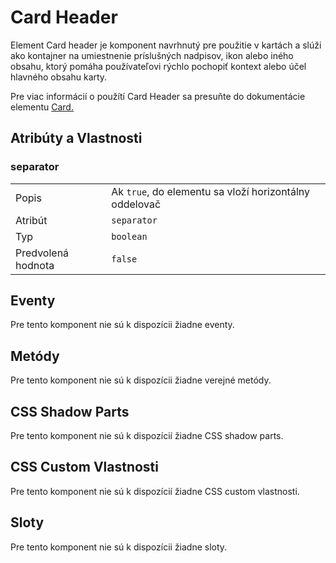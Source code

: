 # Card Header

Element Card header je komponent navrhnutý pre použitie v kartách a slúži ako kontajner na umiestnenie príslušných nadpisov, ikon alebo iného obsahu, ktorý pomáha používateľovi rýchlo pochopiť kontext alebo účel hlavného obsahu karty.

Pre viac informácií o použítí Card Header sa presuňte do dokumentácie elementu [Card.](./card)

## Atribúty a Vlastnosti

### separator

|  |  |
| --- | --- |
| Popis | Ak `true`, do elementu sa vloží horizontálny oddelovač |
| Atribút | `separator` |
| Typ | `boolean` |
| Predvolená hodnota | `false` |

## Eventy

Pre tento komponent nie sú k dispozícii žiadne eventy.

## Metódy

Pre tento komponent nie sú k dispozícii žiadne verejné metódy.

## CSS Shadow Parts

Pre tento komponent nie sú k dispozícií žiadne CSS shadow parts.

## CSS Custom Vlastnosti

Pre tento komponent nie sú k dispozícií žiadne CSS custom vlastnosti.

## Sloty

Pre tento komponent nie sú k dispozícii žiadne sloty.